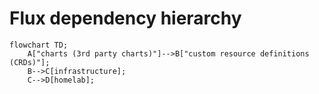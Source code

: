 # Flux dependency hierarchy

```mermaid
flowchart TD;
    A["charts (3rd party charts)"]-->B["custom resource definitions (CRDs)"];
    B-->C[infrastructure];
    C-->D[homelab];
```
